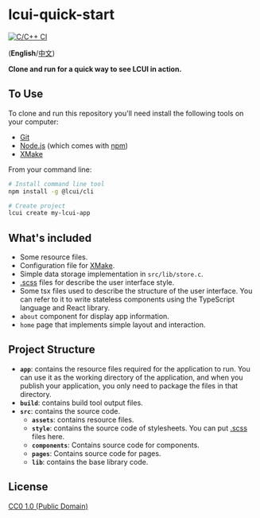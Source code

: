 # lcui-quick-start

[![C/C++ CI](https://github.com/lcui-dev/lcui-quick-start/actions/workflows/ccpp.yml/badge.svg)](https://github.com/lcui-dev/lcui-quick-start/actions/workflows/ccpp.yml)

(**English**/[中文](README.zh-cn.md))

**Clone and run for a quick way to see LCUI in action.**

## To Use

To clone and run this repository you'll need install the following tools on your computer:

- [Git](https://git-scm.com)
- [Node.js](https://nodejs.org/en/download/) (which comes with [npm](http://npmjs.com))
- [XMake](https://xmake.io/)

From your command line:

```bash
# Install command line tool
npm install -g @lcui/cli

# Create project
lcui create my-lcui-app
```

## What's included

- Some resource files.
- Configuration file for [XMake](https://xmake.io/).
- Simple data storage implementation in `src/lib/store.c`.
- [.scss](https://sass-lang.com/guide) files for describe the user interface style.
- Some tsx files used to describe the structure of the user interface. You can refer to it to write stateless components using the TypeScript language and React library.
- `about` component for display app information.
- `home` page that implements simple layout and interaction.

## Project Structure

- **`app`**: contains the resource files required for the application to run. You can use it as the working directory of the application, and when you publish your application, you only need to package the files in that directory.
- **`build`**: contains build tool output files.
- **`src`**: contains the source code.
  - **`assets`**: contains resource files.
  - **`style`**: contains the source code of stylesheets. You can put [.scss](https://sass-lang.com/guide) files here.
  - **`components`**: Contains source code for components.
  - **`pages`**: Contains source code for pages.
  - **`lib`**: contains the base library code.

## License

[CC0 1.0 (Public Domain)](LICENSE.md)
